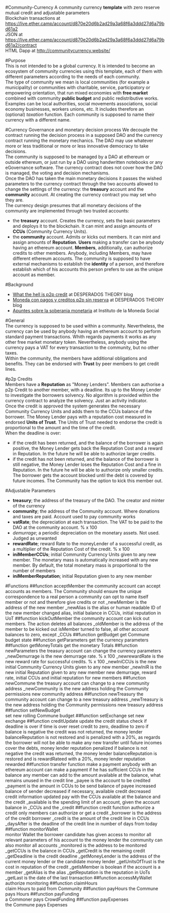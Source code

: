 #Community-Currency
A community currency **template** with zero reserve mutual credit and adjustable parameters  
Blockchain transactions at https://live.ether.camp/account/d870e20d6b2ad29a3a68f6a3ddd27d6a79bd61a2  
JSON at https://live.ether.camp/account/d870e20d6b2ad29a3a68f6a3ddd27d6a79bd61a2/contract   
HTML Dapp at http://communitycurrency.website/

#Purpose  
This is not intended to be a global currency. It is intended to become an ecosystem of community currencies using this template, each of them with different parameters according to the needs of each community.  
The type of community we mean is local communities (for example a municipality) or communities with charitable, service, participatory or empowering orientation, that run mixed economies with **free market** combined with community **public budget** and public redistributive works. Examples can be local authorities, social movements associations, social economy businesses, workers unions, etc. It includes therefore an (optional) *taxation* function. Each community is supposed to name their currency with a different name. 

#Currency Governance and monetary decision process
We decouple the contract running the decision process in a supposed DAO and the currency contract running the monetary mechanics.
The DAO may use whatever more or less traditional or more or less innovative democracy to take decisions.   
The community is supposed to be managed by a DAO at ethereum or outside ethereum, or just run by a DAO using handwritten notebooks or any eGovernance software. The currency contract does not cover how the DAO is managed, the voting and decision mechanisms.   
Once the DAO has taken the main monetary decisions it passes the wished parameters to the currency contract through the two accounts allowed to change the settings of the currency: the **treasury** account and the **community** account.
At creating the currency contract you may set who they are.  
The currency design presumes that all monetary decisions of the community are implemented through two trusted accounts:
* the **treasury** account. Creates the currency, sets the basic parameters and deploys it to the blockchain. It can mint and assign amounts of **CCUs** (Community Currency Units).
* the **community** account. Admits or kicks out members. It can mint and assign amounts of **Reputation**. 
**Users** making a transfer can be anybody having an ethereum account. 
**Members**, additionally, can authorize credits to other members. Anybody, including Members, may have different ethereum accounts. The community is supposed to have external mechanisms to establish the **identity** of a person, and therefore establish which of his accounts this person prefers to use as the unique account as member. 

#Background   
- [What the hell is p2p credit](http://desperado-theory.blogspot.be/2015/05/what-hell-is-p2p-credit.html) at DESPERADOS THEORY blog  
- [Moneda con pagos y creditos p2p sin reserva](http://desperado-theory.blogspot.com.es/2015/08/moneda-con-pagos-y-creditos-p2p-sin.html) at DESPERADOS THEORY blog  
- [Apuntes sobre la soberania monetaria](http://www.monedasocial.org/apuntes-soberania-monetaria/) at Instituto de la Moneda Social  

#General  
The currency is supposed to be used within a community. Nevertheless, the currency can be used by anybody having an ethereum account to perform standard payment transactions. Whith regards payments it works as any other free market monetary token. Nevertheless, anybody using the currency pays a VAT for every transaction to the community, but no other taxes.   
Within the community, the members have additional obligations and benefits. They can be endorsed with **Trust** by peer members to get credit lines. 


#p2p Credits  
Members have a **Reputation** as "Money Lenders". Members can authorise a p2p Credit to another member, with a deadline. Its up to the Money Lender to investigate the borrowers solvency. No algorithm is provided within the currency contract to analyze the solvency. Just an activity indicator.   
Once the credit is approved the system generates the necessary Community Currency Units and adds them to the CCUs balance of the borrower. The Money Lender pays with a reputation cost measured in endorsed **Units of Trust**. The Units of Trust needed to endorse the credit is proportional to the amount and the time of the credit.   
When the deadline is over:
* if the credit has been returned, and the balance of the borrower is again positive, the Money Lender gets back the Reputation Cost and a reward in Reputation. In the future he will be able to authorize larger credits.
* if the credit has not been returned, and the balance of the borrower is still negative, the Money Lender loses the Reputation Cost and a fine in Reputation. In the future he will be able to authorize only smaller credits. The borrower gets the account blocked until the debt is covered by future incomes. The Community has the option to kick this member out. 

#Adjustable Parameters
- **treasury**; the address of the treasury of the DAO. The creator and minter of the currency  
- **community**; the address of the Community account. Where donations and taxes are paid. Account used to pay community works  
- **vatRate**; the depreciation at each transaction. The VAT to be paid to the DAO at the community account. % x 100  
- *demurrage*; a periodic depreciation on the monetary assets. Not used. Judged as unwanted   
- **rewardRate**; reward Rate to the moneyLender of a successful credit, as a multiplier of the Reputation Cost of the credit. % x 100  
- **iniMemberCCUs**; initial Community Currency Units given to any new member. The monetary mass is automatically increased with any new member. By default, the total monetary mass is proportional to the number of members
- **iniMemberReputation**; initial Reputation given to any new member


#Functions
##function acceptMember
the community account can accept accounts as members. The Community should ensure the unique correspondence to a real person 
a community can opt to name itself member or not and therefore give credits or not
_newMember is the address of the new member
_newAlias is the alias or human readable ID of the new member
changed alias, initial balance in CCUs, initial reputation in UoT
##function kickOutMember 
the community account can kick out members. The action deletes all balances
_oldMember is the address of the member to be kicked out
isMember turned to false, all other account balances to zero, except _CCUs
##function getBudget
get Commune budget state
##function getParameters
get the currency parameters
##function getMoneyTotals
get the monetary Totals
##function newParameters 
the treasury account can change the currency parameters
_newDemurrage is the new demurrage rate. % x 100
_newrewardRate is the new reward rate for successful credits. % x 100
_newIniCCUs is the new initial Community Currency Units given to any new member
_newIniR is the new initial Reputation given to any new member
new demurrage, reward rate, initial CCUs and initial reputation for new members
##function newCommune
the treasury account can change to a new community address
_newCommunity is the new address holding the Community permissions
new community address
##function newTreasury 
the community account can change to a new treasury address
_newTreasury is the new address holding the Community permissions
new treasury address
##function setNewBudget 	
set new rolling Commune budget
##function setExchange
set new exchange
##function creditUpdate
update the credit status
check if deadline is over
if time is over reset credit to zero, deadline to zero
if balance is negative the credit was not returned, the money lender balanceReputation is not restored and is penalized with a 20%, as regards the borrower will not be able to make any new transfer until future incomes cover the debts, money lender reputation penalized
if balance is not negative the credit was returned, the money lender balanceReputation is restored and is rewardRateed with a 20%, money lender reputation rewarded
##function transfer
function make a payment
anybody with an ethereum account can make a payment if he has sufficient CCUs in the balance
any member can add to the amount available at the balance, what remains unused in the credit line
_payee is the account to be credited
_payment is the amount in CCUs to be send
balance of payee increased
balance of sender decreased
if necessary, available credit decreased	
credit information updated
pay with the CCUs available at the balance and the credit
_available is the spending limit of an account, given the account balance in _CCUs and the _credit
##function credit
function authorize a credit
only members can authorize or get a credit
_borrower is the address of the credit borrower
_credit is the amount of the credit line in CCUs
_daysAfter is the deadline of the credit line in number of days from today
##function monitorWallet	
monitor Wallet
the borrower candidate has given access to monitor all relevant parameters of his account to the money lender
the community can also monitor all accounts
_monitored is the address to be monitored
_getCCUs is the balance in CCUs 
_getCredit is the remaining credit
_getDeadline is the credit deadline
_getMoneyLender is the address of the current money lender or the candidate money lender
_getUnitsOfTrust is the cost in reputation of the credit
_getIsMember is boolean if the account is a member
_getAlias is the alias
_getReputation is the reputation in UoTs
_getLast is the date of the last transaction
##function accessMyWallet	
authorize monitoring
##function claimHours	
claim Hours to paid from Community
##function payHours
the Commune pays Hours
##function payFunding	
a Commoner pays CrowdFunding
##function payExpenses	
the Commune pays Expenses
